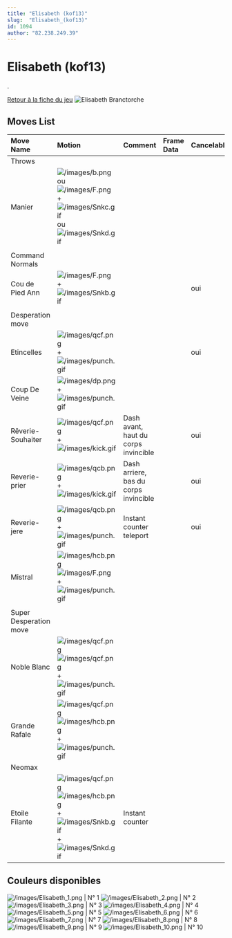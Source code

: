 ```yaml
---
title: "Elisabeth (kof13)"
slug:  "Elisabeth_(kof13)"
id: 1094
author: "82.238.249.39"
---
```


# Elisabeth (kof13)

.

[Retour à la fiche du
jeu](http://basgrospoing.fr/wiki/index.php?title=The_King_of_Fighters_XIII)
![Elisabeth Branctorche
](/images/Elisabethkof13.gif "Elisabeth Branctorche ")

## Moves List

| Move Name              | Motion                                                                                                                                                             | Comment                               | Frame Data | Cancelable | Damage LOW/HIGH/EX |
|:-----------------------|:-------------------------------------------------------------------------------------------------------------------------------------------------------------------|:--------------------------------------|:-----------|:-----------|:-------------------|
| Throws                 |                                                                                                                                                                    |                                       |            |            |                    |
| Manier                 | ![](/images/b.png "/images/b.png")ou ![](/images/F.png "/images/F.png") + ![](/images/Snkc.gif "/images/Snkc.gif") ou ![](/images/Snkd.gif "/images/Snkd.gif")     |                                       |            |            | 100                |
|                        |                                                                                                                                                                    |                                       |            |            |                    |
| Command Normals        |                                                                                                                                                                    |                                       |            |            |                    |
| Cou de Pied Ann        | ![](/images/F.png "/images/F.png") + ![](/images/Snkb.gif "/images/Snkb.gif")                                                                                      |                                       |            | oui        | 50                 |
|                        |                                                                                                                                                                    |                                       |            |            |                    |
| Desperation move       |                                                                                                                                                                    |                                       |            |            |                    |
| Etincelles             | ![](/images/qcf.png "/images/qcf.png") +![](/images/punch.gif "/images/punch.gif")                                                                                 |                                       |            | oui        | 70/55x2/60x3       |
| Coup De Veine          | ![](/images/dp.png "/images/dp.png") +![](/images/punch.gif "/images/punch.gif")                                                                                   |                                       |            |            | 60/80              |
| Rêverie-Souhaiter      | ![](/images/qcf.png "/images/qcf.png") +![](/images/kick.gif "/images/kick.gif")                                                                                   | Dash avant, haut du corps invincible  |            | oui        | 0                  |
| Reverie-prier          | ![](/images/qcb.png "/images/qcb.png") +![](/images/kick.gif "/images/kick.gif")                                                                                   | Dash arriere, bas du corps invincible |            | oui        | 0                  |
| Reverie-jere           | ![](/images/qcb.png "/images/qcb.png") +![](/images/punch.gif "/images/punch.gif")                                                                                 | Instant counter teleport              |            | oui        | 0                  |
| Mistral                | ![](/images/hcb.png "/images/hcb.png")![](/images/F.png "/images/F.png") +![](/images/punch.gif "/images/punch.gif")                                               |                                       |            |            | 150/100            |
|                        |                                                                                                                                                                    |                                       |            |            |                    |
| Super Desperation move |                                                                                                                                                                    |                                       |            |            |                    |
| Noble Blanc            | ![](/images/qcf.png "/images/qcf.png") ![](/images/qcf.png "/images/qcf.png") +![](/images/punch.gif "/images/punch.gif")                                          |                                       |            |            | 18x10/20x14+60     |
| Grande Rafale          | ![](/images/qcf.png "/images/qcf.png") ![](/images/hcb.png "/images/hcb.png") +![](/images/punch.gif "/images/punch.gif")                                          |                                       |            |            | 40+10x13+30        |
| Neomax                 |                                                                                                                                                                    |                                       |            |            |                    |
| Etoile Filante         | ![](/images/qcf.png "/images/qcf.png")![](/images/hcb.png "/images/hcb.png") + ![](/images/Snkb.gif "/images/Snkb.gif") + ![](/images/Snkd.gif "/images/Snkd.gif") | Instant counter                       |            |            | 25x19              |

## Couleurs disponibles

![](/images/Elisabeth_1.png "/images/Elisabeth_1.png") \| N° 1
![](/images/Elisabeth_2.png "/images/Elisabeth_2.png") \| N° 2
![](/images/Elisabeth_3.png "/images/Elisabeth_3.png") \| N° 3
![](/images/Elisabeth_4.png "/images/Elisabeth_4.png") \| N° 4
![](/images/Elisabeth_5.png "/images/Elisabeth_5.png") \| N° 5
![](/images/Elisabeth_6.png "/images/Elisabeth_6.png") \| N° 6
![](/images/Elisabeth_7.png "/images/Elisabeth_7.png") \| N° 7
![](/images/Elisabeth_8.png "/images/Elisabeth_8.png") \| N° 8
![](/images/Elisabeth_9.png "/images/Elisabeth_9.png") \| N° 9
![](/images/Elisabeth_10.png "/images/Elisabeth_10.png") \| N° 10
